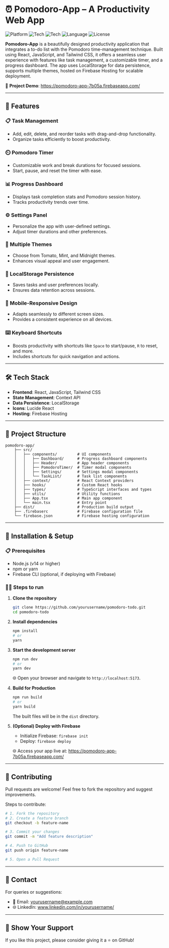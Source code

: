 # ⏰ Pomodoro-App – A Productivity Web App

![Platform](https://img.shields.io/badge/Platform-Web-blue.svg)
![Tech](https://img.shields.io/badge/Frontend-React-orange.svg)
![Tech](https://img.shields.io/badge/UI-Tailwind%20CSS-emerald.svg)
![Language](https://img.shields.io/badge/Language-JavaScript-yellow.svg)
![License](https://img.shields.io/badge/License-MIT-lightgrey.svg)

**Pomodoro-App** is a beautifully designed productivity application that integrates a to-do list with the Pomodoro time-management technique. Built using React, JavaScript, and Tailwind CSS, it offers a seamless user experience with features like task management, a customizable timer, and a progress dashboard. The app uses LocalStorage for data persistence, supports multiple themes, hosted on Firebase Hosting for scalable deployment.

🔗 **Project Demo**: <https://pomodoro-app-7b05a.firebaseapp.com/>

---

## 🚀 Features

### 📋 Task Management
- Add, edit, delete, and reorder tasks with drag-and-drop functionality.  
- Organize tasks efficiently to boost productivity.

### ⏲️ Pomodoro Timer
- Customizable work and break durations for focused sessions.  
- Start, pause, and reset the timer with ease.

### 📊 Progress Dashboard
- Displays task completion stats and Pomodoro session history.  
- Tracks productivity trends over time.

### ⚙️ Settings Panel
- Personalize the app with user-defined settings.  
- Adjust timer durations and other preferences.

### 🎨 Multiple Themes
- Choose from Tomato, Mint, and Midnight themes.  
- Enhances visual appeal and user engagement.

### 💾 LocalStorage Persistence
- Saves tasks and user preferences locally.  
- Ensures data retention across sessions.

### 📱 Mobile-Responsive Design
- Adapts seamlessly to different screen sizes.  
- Provides a consistent experience on all devices.

### ⌨️ Keyboard Shortcuts
- Boosts productivity with shortcuts like `Space` to start/pause, `R` to reset, and more.  
- Includes shortcuts for quick navigation and actions.

---

## 🛠️ Tech Stack

- **Frontend**: React, JavaScript, Tailwind CSS  
- **State Management**: Context API  
- **Data Persistence**: LocalStorage  
- **Icons**: Lucide React  
- **Hosting**: Firebase Hosting  

---

## 📂 Project Structure

```
pomodoro-app/
    ├── src/
    │   ├── components/         # UI components
    │   │   ├── Dashboard/      # Progress dashboard components
    │   │   ├── Header/         # App header components
    │   │   ├── PomodoroTimer/  # Timer modal components
    │   │   ├── Settings/       # Settings modal components
    │   │   └── TaskList/       # Task list components
    │   ├── context/            # React Context providers
    │   ├── hooks/              # Custom React hooks
    │   ├── types/              # TypeScript interfaces and types
    │   ├── utils/              # Utility functions
    │   ├── App.tsx             # Main app component
    │   └── main.tsx            # Entry point
    ├── dist/                   # Production build output
    ├── .firebaserc             # Firebase configuration file
    └── firebase.json           # Firebase hosting configuration
```

---

## 🧪 Installation & Setup

### 📋 Prerequisites
- Node.js (v14 or higher)  
- npm or yarn  
- Firebase CLI (optional, if deploying with Firebase)

### 🧑‍💻 Steps to run
1. **Clone the repository**
   ```bash
   git clone https://github.com/yourusername/pomodoro-todo.git
   cd pomodoro-todo
   ```

2. **Install dependencies**
   ```bash
   npm install
   # or
   yarn
   ```

3. **Start the development server**
   ```bash
   npm run dev
   # or
   yarn dev
   ```
   🌐 Open your browser and navigate to `http://localhost:5173`.

4. **Build for Production**
   ```bash
   npm run build
   # or
   yarn build
   ```
   The built files will be in the `dist` directory.

5. **(Optional) Deploy with Firebase**
   - Initialize Firebase: `firebase init`
   - Deploy: `firebase deploy`

    🌐 Access your app live at: <https://pomodoro-app-7b05a.firebaseapp.com/>
---

## 🤝 Contributing

Pull requests are welcome! Feel free to fork the repository and suggest improvements.

Steps to contribute:

```bash
# 1. Fork the repository
# 2. Create a feature branch
git checkout -b feature-name

# 3. Commit your changes
git commit -m "Add feature description"

# 4. Push to GitHub
git push origin feature-name

# 5. Open a Pull Request
```

---

## 📧 Contact

For queries or suggestions:

- 📩 Email: yourusername@example.com  
- 🌐 LinkedIn: www.linkedin.com/in/yourusername/

---

## 🌟 Show Your Support

If you like this project, please consider giving it a ⭐ on GitHub!

